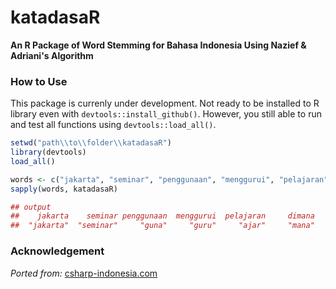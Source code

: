 # katadasaR
**An R Package of Word Stemming for Bahasa Indonesia Using Nazief &amp; Adriani's Algorithm**

### How to Use
This package is currenly under development. Not ready to be installed to R library even with `devtools::install_github()`. However, you still able to run and test all functions using `devtools::load_all()`.

```r
setwd("path\\to\\folder\\katadasaR")
library(devtools)
load_all()

words <- c("jakarta", "seminar", "penggunaan", "menggurui", "pelajaran", "dimana")
sapply(words, katadasaR)

## output
##    jakarta    seminar penggunaan  menggurui  pelajaran     dimana 
##  "jakarta"  "seminar"     "guna"     "guru"     "ajar"     "mana" 
```

### Acknowledgement
_Ported from:_ [csharp-indonesia.com](www.csharp-indonesia.com/2014/07/algoritma-stemming-pencarian-kata-dasar.html)




